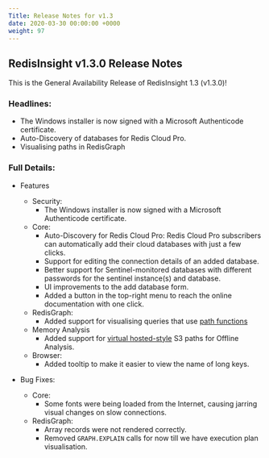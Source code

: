 ```yaml
---
Title: Release Notes for v1.3
date: 2020-03-30 00:00:00 +0000
weight: 97
---
```

## RedisInsight v1.3.0 Release Notes

This is the General Availability Release of RedisInsight 1.3 (v1.3.0)!

### Headlines:
- The Windows installer is now signed with a Microsoft Authenticode certificate.
- Auto-Discovery of databases for Redis Cloud Pro.
- Visualising paths in RedisGraph

### Full Details:
- Features
  - Security:
    - The Windows installer is now signed with a Microsoft Authenticode certificate.
  - Core:
    - Auto-Discovery for Redis Cloud Pro: Redis Cloud Pro subscribers can automatically add 
      their cloud databases with just a few clicks.
    - Support for editing the connection details of an added database.
    - Better support for Sentinel-monitored databases with different passwords for the sentinel instance(s) and database.
    - UI improvements to the add database form.
    - Added a button in the top-right menu to reach the online documentation with one click.
  - RedisGraph:
    - Added support for visualising queries that use [path functions](https://oss.redislabs.com/redisgraph/commands/#path-functions)
  - Memory Analysis
    - Added support for [virtual hosted-style](https://docs.aws.amazon.com/AmazonS3/latest/dev/VirtualHosting.html#virtual-hosted-style-access) S3 paths for Offline Analysis.
  - Browser:
    - Added tooltip to make it easier to view the name of long keys.

- Bug Fixes:
  - Core:
    - Some fonts were being loaded from the Internet, causing jarring visual changes on slow connections.
  - RedisGraph:
    - Array records were not rendered correctly.
    - Removed `GRAPH.EXPLAIN` calls for now till we have execution plan visualisation.

